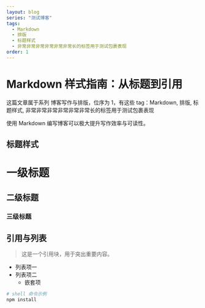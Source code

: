 ```yaml
---
layout: blog
series: "测试博客"
tags:
  - Markdown
  - 排版
  - 标题样式
  - 非常非常非常非常非常非常长的标签用于测试包裹表现
order: 1
---
```


# Markdown 样式指南：从标题到引用

这篇文章属于系列 博客写作与排版，位序为 1，有这些 tag：Markdown, 排版, 标题样式, 非常非常非常非常非常非常长的标签用于测试包裹表现

使用 Markdown 编写博客可以极大提升写作效率与可读性。

## 标题样式

# 一级标题  
## 二级标题  
### 三级标题

## 引用与列表

> 这是一个引用块，用于突出重要内容。

- 列表项一
- 列表项二
  - 嵌套项

```bash
# shell 命令示例
npm install
```